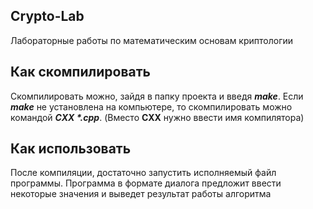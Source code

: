 ## Crypto-Lab

Лабораторные работы по математическим основам криптологии

## Как скомпилировать

Скомпилировать можно, зайдя в папку проекта и введя ___make___. Если ___make___ 
не установлена на компьютере, то скомпилировать можно командой ___CXX *.cpp___. 
(Вместо __CXX__ нужно ввести имя компилятора)

## Как использовать

После компиляции, достаточно запустить исполняемый файл программы. Программа
в формате диалога предложит ввести некоторые значения и выведет результат
работы алгоритма
